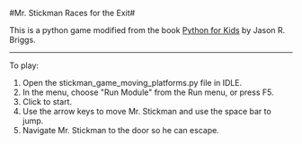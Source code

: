#Mr. Stickman Races for the Exit#

This is a python game modified from the book
[Python for Kids](https://www.nostarch.com/pythonforkids)
by Jason R. Briggs.

--------------
To play:

1. Open the stickman_game_moving_platforms.py file in IDLE.
2. In the menu, choose "Run Module" from the Run menu, or press F5.
3. Click to start.
4. Use the arrow keys to move Mr. Stickman and use the space bar to jump.
5. Navigate Mr. Stickman to the door so he can escape.

